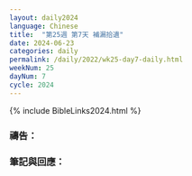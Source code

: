 ```yaml
---
layout: daily2024
language: Chinese
title:  "第25週 第7天 補漏拾遺"
date: 2024-06-23
categories: daily
permalink: /daily/2022/wk25-day7-daily.html
weekNum: 25
dayNum: 7
cycle: 2024
---
```


{% include BibleLinks2024.html %}

### 禱告：

### 筆記與回應：
